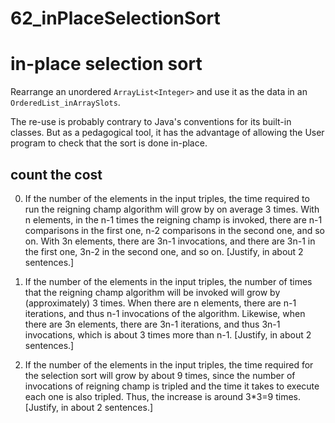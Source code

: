 # 62_inPlaceSelectionSort

# in-place selection sort

Rearrange
an unordered `ArrayList<Integer>`
and use it as the data in an `OrderedList_inArraySlots`.

The re-use is probably contrary to Java's conventions
for its built-in classes. But as a pedagogical tool,
it has the advantage of allowing
the User program to check that the sort
is done in-place.

## count the cost

0. If the number of the elements in the input triples,
the time required to run the reigning champ algorithm
will grow by on average 3 times. With n elements, in the n-1 times the reigning champ is invoked, there are n-1 comparisons in the first one, n-2 comparisons in the second one, and so on. With 3n elements, there are 3n-1 invocations, and there are 3n-1 in the first one, 3n-2 in the second one, and so on. 
[Justify, in about 2 sentences.]

1. If the number of the elements in the input triples,
the number of times that the reigning champ algorithm
will be invoked 
will grow by (approximately) 3 times. When there are n elements, there are n-1 iterations,
and thus n-1 invocations of the algorithm. Likewise, when there are 3n elements, there are 3n-1 iterations, and thus 3n-1 invocations, which is about 3 times more than n-1.
[Justify, in about 2 sentences.]

2. If the number of the elements in the input triples,
the time required for the selection sort
will grow by about 9 times, since the number of invocations of reigning champ is tripled and the time it takes to execute each one is also tripled. Thus, the increase is around 3*3=9 times.
[Justify, in about 2 sentences.]
